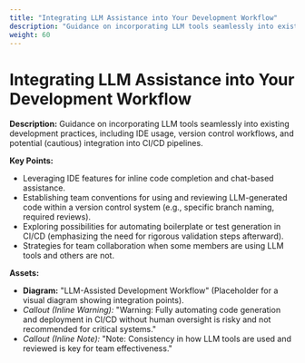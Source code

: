 ```yaml
---
title: "Integrating LLM Assistance into Your Development Workflow"
description: "Guidance on incorporating LLM tools seamlessly into existing development practices, including IDE usage, version control workflows, and potential (cautious) integration into CI/CD pipelines."
weight: 60
---
```


# Integrating LLM Assistance into Your Development Workflow

**Description:** Guidance on incorporating LLM tools seamlessly into existing development practices, including IDE usage, version control workflows, and potential (cautious) integration into CI/CD pipelines.

**Key Points:**  
  * Leveraging IDE features for inline code completion and chat-based assistance.  
  * Establishing team conventions for using and reviewing LLM-generated code within a version control system (e.g., specific branch naming, required reviews).  
  * Exploring possibilities for automating boilerplate or test generation in CI/CD (emphasizing the need for rigorous validation steps afterward).  
  * Strategies for team collaboration when some members are using LLM tools and others are not.

**Assets:**  
  * **Diagram:** "LLM-Assisted Development Workflow" (Placeholder for a visual diagram showing integration points).  
  * *Callout (Inline Warning):* "Warning: Fully automating code generation and deployment in CI/CD without human oversight is risky and not recommended for critical systems."  
  * *Callout (Inline Note):* "Note: Consistency in how LLM tools are used and reviewed is key for team effectiveness."
